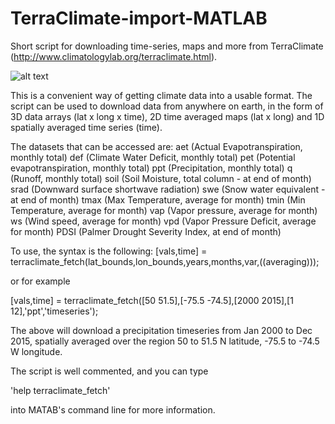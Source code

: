 # TerraClimate-import-MATLAB
Short script for downloading time-series, maps and more from TerraClimate (http://www.climatologylab.org/terraclimate.html). 

![alt text](https://github.com/MaxVWDV/TerraClimate-import-MATLAB/ppt_map.png?raw=true)

This is a convenient way of getting climate data into a usable format. The script can be used to download data from anywhere on earth, in the form of 3D data arrays (lat x long x time), 2D time averaged maps (lat x long) and 1D spatially averaged time series (time).

The datasets that can be accessed are:
    aet (Actual Evapotranspiration, monthly total)
    def (Climate Water Deficit, monthly total)
    pet (Potential evapotranspiration, monthly total)
    ppt (Precipitation, monthly total)
    q (Runoff, monthly total)
    soil (Soil Moisture, total column - at end of month)
    srad (Downward surface shortwave radiation)
    swe (Snow water equivalent - at end of month)
    tmax (Max Temperature, average for month)
    tmin (Min Temperature, average for month)
    vap (Vapor pressure, average for month)
    ws (Wind speed, average for month)
    vpd (Vapor Pressure Deficit, average for month)
    PDSI (Palmer Drought Severity Index, at end of month)
    
To use, the syntax is the following:
[vals,time] = terraclimate_fetch(lat_bounds,lon_bounds,years,months,var,((averaging)));

or for example

[vals,time] = terraclimate_fetch([50 51.5],[-75.5 -74.5],[2000 2015],[1 12],'ppt','timeseries');
 
 The above will download a precipitation timeseries from Jan 2000 to Dec
 2015, spatially averaged over the region 50 to 51.5 N latitude, -75.5 to -74.5 W
 longitude.
 
 The script is well commented, and you can type
 
 'help terraclimate_fetch'
 
 into MATAB's command line for more information.
